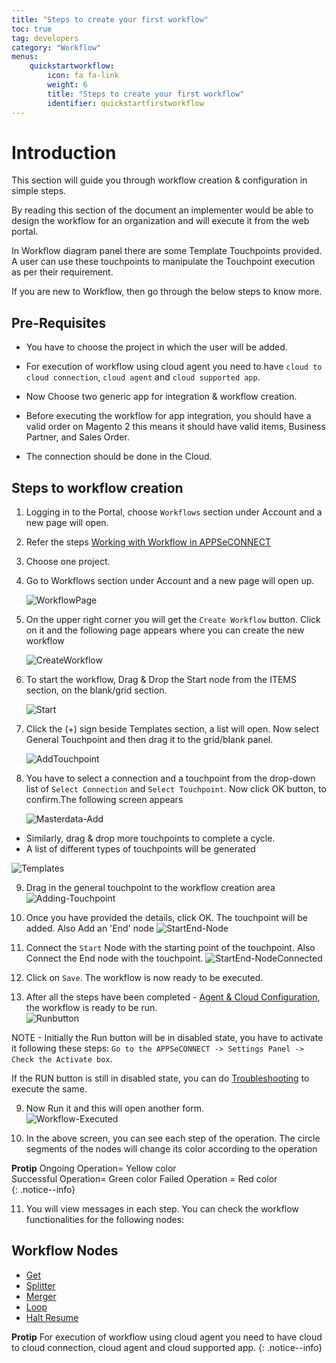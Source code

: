 ```yaml
---
title: "Steps to create your first workflow"
toc: true
tag: developers
category: "Workflow"
menus: 
    quickstartworkflow:
        icon: fa fa-link
        weight: 6
        title: "Steps to create your first workflow" 
        identifier: quickstartfirstworkflow
---
```


# Introduction

This section will guide you through workflow creation & configuration in simple steps.


By reading this section of the document an implementer would be able to design the workflow for an organization and will execute it from the web portal. 

In Workflow diagram panel there are some Template Touchpoints provided. A user can use these touchpoints to manipulate the Touchpoint execution as per their requirement. 

If you are new to Workflow, then go through the below steps to know more.


## Pre-Requisites

* You have to choose the project in which the user will be added.

* For execution of workflow using cloud agent you need to have `cloud to cloud connection`, `cloud agent` and `cloud supported app`.

* Now Choose two generic app for integration & workflow creation.

* Before executing the workflow for app integration, you should have a valid order on Magento 2 this means it should have valid items, Business Partner, and Sales Order. 

* The connection should be done in the Cloud.

## Steps to workflow creation

 1. Logging in to the Portal, choose `Workflows` section under Account and a new page will open.

 2.  Refer the  steps
[Working with Workflow in APPSeCONNECT](/workflow/overview/)

3. Choose one project.

4. Go to Workflows section under Account and a new page will  open up.

   ![WorkflowPage](/staticfiles/workflow-management/media/WorkflowPage.png)

5. On the upper right corner you will get the `Create Workflow` button. Click on it and the following page appears where you can create the new workflow

   ![CreateWorkflow](/staticfiles/workflow-management/media/CreateWorkflow.png)

6. To start the workflow, Drag & Drop the Start node from the ITEMS section, on the blank/grid section.

    ![Start](/staticfiles/workflow-management/media/Start.png)

7. Click the (+) sign beside Templates section, a list will open. Now select General Touchpoint and then drag it to the grid/blank panel.

     ![AddTouchpoint](/staticfiles/workflow-management/media/AddTouchpoint.png)

8. You have to select a connection and a touchpoint from the drop-down list of `Select Connection` and `Select Touchpoint`. Now click OK button, to confirm.The following screen appears

   ![Masterdata-Add](/staticfiles/workflow-management/media/Masterdata-Add.png)

* Similarly, drag & drop more touchpoints to complete a cycle.
* A list of different types of touchpoints will be generated

![Templates](/staticfiles/workflow-management/media/Templates.png)

9. Drag in the general touchpoint to the workflow creation area  
![Adding-Touchpoint](/staticfiles/workflow-management/media/Adding-Touchpoint.png)

10. Once you have provided the details, click OK. The touchpoint will be added. Also Add an 'End' node
![StartEnd-Node](/staticfiles/workflow-management/media/StartEnd-Node.png)

11. Connect the `Start` Node with the starting point of the touchpoint. Also Connect the End node with the touchpoint.
![StartEnd-NodeConnected](/staticfiles/workflow-management/media/StartEnd-NodeConnected.png)

12. Click on `Save`. The workflow is now ready to be executed.  
 
13. After all the steps have been completed - [Agent & Cloud Configuration](/deployment/Deployment-Configuration/), the workflow is ready to be run.    
![Runbutton](/staticfiles/workflow-management/media/Runbutton.png)

NOTE - Initially the Run button will be in disabled state, you have to activate it following these steps:
`Go to the APPSeCONNECT -> Settings Panel -> Check the Activate box`.

If the RUN button is still in disabled state, you can do [Troubleshooting](/workflow/Troubleshooting/) to execute the same.

9. Now Run it and this will open another form.  
 ![Workflow-Executed](/staticfiles/workflow-management/media/Workflow-Executed.png)

10. In the above screen, you can see each step of the operation. The circle segments of the nodes will change its color according to the operation


**Protip** 
           Ongoing Operation= Yellow color  
           Successful Operation= Green color
           Failed Operation  = Red color         
{: .notice--info}

11. You will view messages in each step.  You can check the workflow functionalities for the following nodes:

## Workflow Nodes

* [Get](/workflow/working-with-get/)
* [Splitter](/workflow/working-with-splitter/)
* [Merger](/workflow/working-with-merger/)
* [Loop](/workflow/working-with-loops/)
* [Halt Resume](/workflow/working-with-halt-resume/)

**Protip** For execution of workflow using cloud agent you need to have cloud to cloud connection, cloud agent and cloud supported app.
{: .notice--info}

